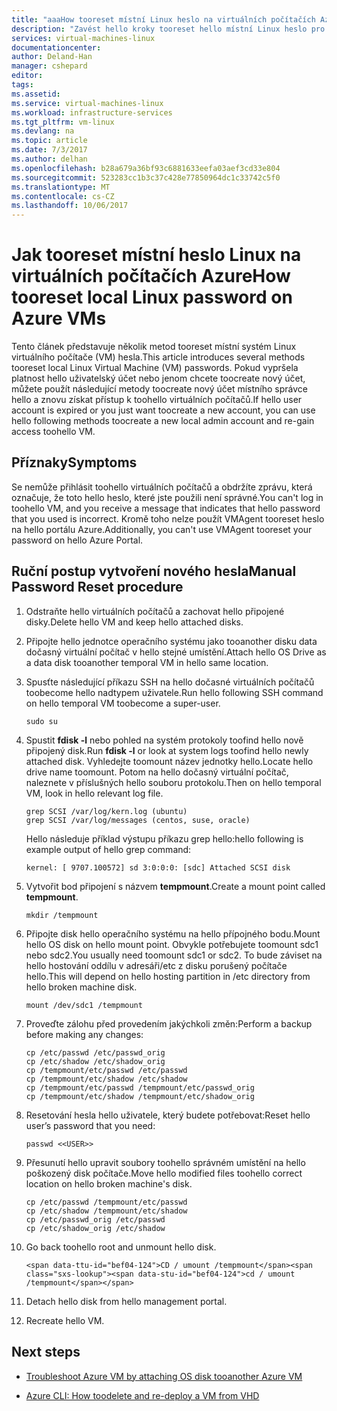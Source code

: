 ```yaml
---
title: "aaaHow tooreset místní Linux heslo na virtuálních počítačích Azure | Microsoft Docs"
description: "Zavést hello kroky tooreset hello místní Linux heslo pro virtuální počítač Azure"
services: virtual-machines-linux
documentationcenter: 
author: Deland-Han
manager: cshepard
editor: 
tags: 
ms.assetid: 
ms.service: virtual-machines-linux
ms.workload: infrastructure-services
ms.tgt_pltfrm: vm-linux
ms.devlang: na
ms.topic: article
ms.date: 7/3/2017
ms.author: delhan
ms.openlocfilehash: b28a679a36bf93c6881633eefa03aef3cd33e804
ms.sourcegitcommit: 523283cc1b3c37c428e77850964dc1c33742c5f0
ms.translationtype: MT
ms.contentlocale: cs-CZ
ms.lasthandoff: 10/06/2017
---
```

# <a name="how-tooreset-local-linux-password-on-azure-vms"></a><span data-ttu-id="bef04-103">Jak tooreset místní heslo Linux na virtuálních počítačích Azure</span><span class="sxs-lookup"><span data-stu-id="bef04-103">How tooreset local Linux password on Azure VMs</span></span>

<span data-ttu-id="bef04-104">Tento článek představuje několik metod tooreset místní systém Linux virtuálního počítače (VM) hesla.</span><span class="sxs-lookup"><span data-stu-id="bef04-104">This article introduces several methods tooreset local Linux Virtual Machine (VM) passwords.</span></span> <span data-ttu-id="bef04-105">Pokud vypršela platnost hello uživatelský účet nebo jenom chcete toocreate nový účet, můžete použít následující metody toocreate nový účet místního správce hello a znovu získat přístup k toohello virtuálních počítačů.</span><span class="sxs-lookup"><span data-stu-id="bef04-105">If hello user account is expired or you just want toocreate a new account, you can use hello following methods toocreate a new local admin account and re-gain access toohello VM.</span></span>

## <a name="symptoms"></a><span data-ttu-id="bef04-106">Příznaky</span><span class="sxs-lookup"><span data-stu-id="bef04-106">Symptoms</span></span>

<span data-ttu-id="bef04-107">Se nemůže přihlásit toohello virtuálních počítačů a obdržíte zprávu, která označuje, že toto hello heslo, které jste použili není správné.</span><span class="sxs-lookup"><span data-stu-id="bef04-107">You can't log in toohello VM, and you receive a message that indicates that hello password that you used is incorrect.</span></span> <span data-ttu-id="bef04-108">Kromě toho nelze použít VMAgent tooreset heslo na hello portálu Azure.</span><span class="sxs-lookup"><span data-stu-id="bef04-108">Additionally, you can't use VMAgent tooreset your password on hello Azure Portal.</span></span> 

## <a name="manual-password-reset-procedure"></a><span data-ttu-id="bef04-109">Ruční postup vytvoření nového hesla</span><span class="sxs-lookup"><span data-stu-id="bef04-109">Manual Password Reset procedure</span></span>

1.  <span data-ttu-id="bef04-110">Odstraňte hello virtuálních počítačů a zachovat hello připojené disky.</span><span class="sxs-lookup"><span data-stu-id="bef04-110">Delete hello VM and keep hello attached disks.</span></span>

2.  <span data-ttu-id="bef04-111">Připojte hello jednotce operačního systému jako tooanother disku data dočasný virtuální počítač v hello stejné umístění.</span><span class="sxs-lookup"><span data-stu-id="bef04-111">Attach hello OS Drive as a data disk tooanother temporal VM in hello same location.</span></span>

3.  <span data-ttu-id="bef04-112">Spusťte následující příkazu SSH na hello dočasné virtuálních počítačů toobecome hello nadtypem uživatele.</span><span class="sxs-lookup"><span data-stu-id="bef04-112">Run hello following SSH command on hello temporal VM toobecome a super-user.</span></span>


    ~~~~
    sudo su
    ~~~~

4.  <span data-ttu-id="bef04-113">Spustit **fdisk -l** nebo pohled na systém protokoly toofind hello nově připojený disk.</span><span class="sxs-lookup"><span data-stu-id="bef04-113">Run **fdisk -l** or look at system logs toofind hello newly attached disk.</span></span> <span data-ttu-id="bef04-114">Vyhledejte toomount název jednotky hello.</span><span class="sxs-lookup"><span data-stu-id="bef04-114">Locate hello drive name toomount.</span></span> <span data-ttu-id="bef04-115">Potom na hello dočasný virtuální počítač, naleznete v příslušných hello souboru protokolu.</span><span class="sxs-lookup"><span data-stu-id="bef04-115">Then on hello temporal VM, look in hello relevant log file.</span></span>

    ~~~~
    grep SCSI /var/log/kern.log (ubuntu)
    grep SCSI /var/log/messages (centos, suse, oracle)
    ~~~~

    <span data-ttu-id="bef04-116">Hello následuje příklad výstupu příkazu grep hello:</span><span class="sxs-lookup"><span data-stu-id="bef04-116">hello following is example output of hello grep command:</span></span>

    ~~~~
    kernel: [ 9707.100572] sd 3:0:0:0: [sdc] Attached SCSI disk
    ~~~~

5.  <span data-ttu-id="bef04-117">Vytvořit bod připojení s názvem **tempmount**.</span><span class="sxs-lookup"><span data-stu-id="bef04-117">Create a mount point called **tempmount**.</span></span>

    ~~~~
    mkdir /tempmount
    ~~~~

6.  <span data-ttu-id="bef04-118">Připojte disk hello operačního systému na hello přípojného bodu.</span><span class="sxs-lookup"><span data-stu-id="bef04-118">Mount hello OS disk on hello mount point.</span></span> <span data-ttu-id="bef04-119">Obvykle potřebujete toomount sdc1 nebo sdc2.</span><span class="sxs-lookup"><span data-stu-id="bef04-119">You usually need toomount sdc1 or sdc2.</span></span> <span data-ttu-id="bef04-120">To bude záviset na hello hostování oddílu v adresáři/etc z disku porušený počítače hello.</span><span class="sxs-lookup"><span data-stu-id="bef04-120">This will depend on hello hosting partition in /etc directory from hello broken machine disk.</span></span>

    ~~~~
    mount /dev/sdc1 /tempmount
    ~~~~

7.  <span data-ttu-id="bef04-121">Proveďte zálohu před provedením jakýchkoli změn:</span><span class="sxs-lookup"><span data-stu-id="bef04-121">Perform a backup before making any changes:</span></span>

    ~~~~
    cp /etc/passwd /etc/passwd_orig    
    cp /etc/shadow /etc/shadow_orig    
    cp /tempmount/etc/passwd /etc/passwd
    cp /tempmount/etc/shadow /etc/shadow 
    cp /tempmount/etc/passwd /tempmount/etc/passwd_orig
    cp /tempmount/etc/shadow /tempmount/etc/shadow_orig
    ~~~~

8.  <span data-ttu-id="bef04-122">Resetování hesla hello uživatele, který budete potřebovat:</span><span class="sxs-lookup"><span data-stu-id="bef04-122">Reset hello user’s password that you need:</span></span>

    ~~~~
    passwd <<USER>> 
    ~~~~

9.  <span data-ttu-id="bef04-123">Přesunutí hello upravit soubory toohello správném umístění na hello poškozený disk počítače.</span><span class="sxs-lookup"><span data-stu-id="bef04-123">Move hello modified files toohello correct location on hello broken machine's disk.</span></span>

    ~~~~
    cp /etc/passwd /tempmount/etc/passwd
    cp /etc/shadow /tempmount/etc/shadow
    cp /etc/passwd_orig /etc/passwd
    cp /etc/shadow_orig /etc/shadow
    
10. Go back toohello root and unmount hello disk.

    ~~~~
    <span data-ttu-id="bef04-124">CD / umount /tempmount</span><span class="sxs-lookup"><span data-stu-id="bef04-124">cd / umount /tempmount</span></span>
    ~~~~

11. Detach hello disk from hello management portal.

12. Recreate hello VM.

## Next steps

* [Troubleshoot Azure VM by attaching OS disk tooanother Azure VM](http://social.technet.microsoft.com/wiki/contents/articles/18710.troubleshoot-azure-vm-by-attaching-os-disk-to-another-azure-vm.aspx)

* [Azure CLI: How toodelete and re-deploy a VM from VHD](https://blogs.msdn.microsoft.com/linuxonazure/2016/07/21/azure-cli-how-to-delete-and-re-deploy-a-vm-from-vhd/)
